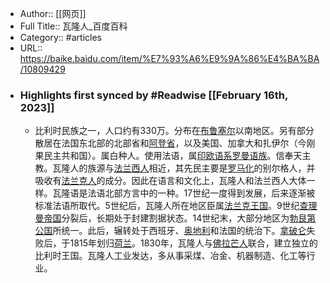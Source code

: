 - Author:: [[网页]]
- Full Title:: 瓦隆人_百度百科
- Category:: #articles
- URL:: https://baike.baidu.com/item/%E7%93%A6%E9%9A%86%E4%BA%BA/10809429
- ### Highlights first synced by #Readwise [[February 16th, 2023]]
    - 比利时民族之一，人口约有330万。分布在[布鲁塞尔](/item/%E5%B8%83%E9%B2%81%E5%A1%9E%E5%B0%94/927298?fromModule=lemma_inlink)以南地区。另有部分散居在法国东北部的北部省和[阿登省](/item/%E9%98%BF%E7%99%BB%E7%9C%81/2698274?fromModule=lemma_inlink)，以及美国、加拿大和扎伊尔（今刚果民主共和国）。属白种人。使用法语，属[印欧语系](/item/%E5%8D%B0%E6%AC%A7%E8%AF%AD%E7%B3%BB/1188904?fromModule=lemma_inlink)[罗曼语族](/item/%E7%BD%97%E6%9B%BC%E8%AF%AD%E6%97%8F/2944900?fromModule=lemma_inlink)。信奉天主教。瓦隆人的族源与[法兰西人](/item/%E6%B3%95%E5%85%B0%E8%A5%BF%E4%BA%BA/2581150?fromModule=lemma_inlink)相近，其先民主要是[罗马化](/item/%E7%BD%97%E9%A9%AC%E5%8C%96/6698055?fromModule=lemma_inlink)的别尔格人，并吸收有[法兰克人](/item/%E6%B3%95%E5%85%B0%E5%85%8B%E4%BA%BA/4581025?fromModule=lemma_inlink)的成分。因此在语言和文化上，瓦隆人和法兰西人大体一样。瓦隆语是法语北部方言中的一种。17世纪一度得到发展，后来逐渐被标准法语所取代。5世纪后，瓦隆人所在地区臣属[法兰克王国](/item/%E6%B3%95%E5%85%B0%E5%85%8B%E7%8E%8B%E5%9B%BD/1176021?fromModule=lemma_inlink)。9世纪[查理曼帝国](/item/%E6%9F%A5%E7%90%86%E6%9B%BC%E5%B8%9D%E5%9B%BD/3447990?fromModule=lemma_inlink)分裂后，长期处于封建割据状态。14世纪末，大部分地区为[勃艮第公国](/item/%E5%8B%83%E8%89%AE%E7%AC%AC%E5%85%AC%E5%9B%BD/7176099?fromModule=lemma_inlink)所统一。此后，辗转处于西班牙、[奥地利](/item/%E5%A5%A5%E5%9C%B0%E5%88%A9/149221?fromModule=lemma_inlink)和法国的统治下。[拿破仑](/item/%E6%8B%BF%E7%A0%B4%E4%BB%91/166205?fromModule=lemma_inlink)失败后，于1815年划归[荷兰](/item/%E8%8D%B7%E5%85%B0/190469?fromModule=lemma_inlink)。1830年，瓦隆人与[佛拉芒人](/item/%E4%BD%9B%E6%8B%89%E8%8A%92%E4%BA%BA/2024101?fromModule=lemma_inlink)联合，建立独立的比利时王国。瓦隆人工业发达，多从事采煤、冶金、机器制造、化工等行业。
